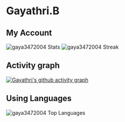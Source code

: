 # Gayathri.B
## My Account 
![gaya3472004 Stats](https://github-readme-stats.vercel.app/api?username=gaya3472004&theme=radical&show_icons=true&hide_border=false&count_private=true)  ![gaya3472004 Streak](https://github-readme-streak-stats.herokuapp.com/?user=gaya3472004&theme=radical&hide_border=false)

## Activity graph 
[![Gayathri's github activity graph](https://github-readme-activity-graph.vercel.app/graph?username=gaya3472004)](https://github.com/gaya3472004/github-readme-activity-graph)
## Using Languages
![gaya3472004 Top Languages](https://github-readme-stats.vercel.app/api/top-langs/?username=gaya3472004&theme=radical&show_icons=true&hide_border=false&layout=compact)
